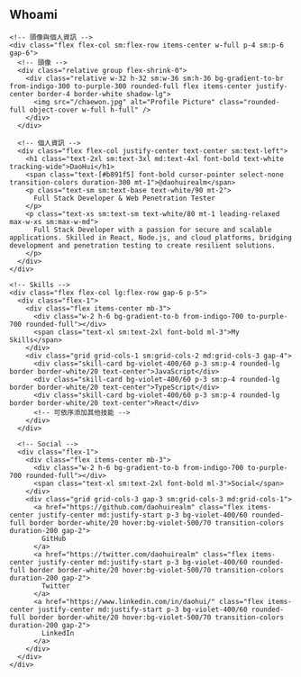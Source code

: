 <section class="relative w-full min-h-screen flex justify-center items-center bg-violet-600 overflow-hidden p-4">
  <!-- Grid 背景 -->
  <div class="absolute inset-0 z-10">
    <div
      class="absolute inset-0 opacity-20"
      style="
        background-image:
          linear-gradient(#e9d4ff 1px, transparent 1px),
          linear-gradient(90deg, #e9d4ff 1px, transparent 1px);
        background-size: 50px 50px;
      "
    ></div>
    <div
      class="absolute inset-0 opacity-10"
      style="
        background-image: radial-gradient(circle, rgba(255,255,255,0.3) 1px, transparent 1px);
        background-size: 30px 30px;
      "
    ></div>
  </div>

  <!-- 背景圓形 -->
  <div
    class="absolute bottom-0 left-1/2 -translate-x-1/2 w-[1200px] h-[600px] rounded-t-full blur-3xl opacity-80"
    style="
      background: radial-gradient(circle at center bottom, #a684ff 0%, #8e51ff 100%);
    "
  ></div>

  <!-- 內容卡片 -->
  <div class="relative z-10 bg-violet-400/50 backdrop-blur-lg w-full max-w-7xl md:max-w-4xl min-h-screen border border-white/20 rounded-2xl overflow-hidden shadow-2xl">
    <div class="text-white text-center text-4xl font-bold p-6 font-mono">
      <h1>Whoami</h1>
    </div>

    <!-- 頭像與個人資訊 -->
    <div class="flex flex-col sm:flex-row items-center w-full p-4 sm:p-6 gap-6">
      <!-- 頭像 -->
      <div class="relative group flex-shrink-0">
        <div class="relative w-32 h-32 sm:w-36 sm:h-36 bg-gradient-to-br from-indigo-300 to-purple-300 rounded-full flex items-center justify-center border-4 border-white shadow-lg">
          <img src="/chaewon.jpg" alt="Profile Picture" class="rounded-full object-cover w-full h-full" />
        </div>
      </div>

      <!-- 個人資訊 -->
      <div class="flex flex-col justify-center text-center sm:text-left">
        <h1 class="text-2xl sm:text-3xl md:text-4xl font-bold text-white tracking-wide">DaoHui</h1>
        <span class="text-[#b891f5] font-bold cursor-pointer select-none transition-colors duration-300 mt-1">@daohuirealm</span>
        <p class="text-sm sm:text-base text-white/90 mt-2">
          Full Stack Developer & Web Penetration Tester
        </p>
        <p class="text-xs sm:text-sm text-white/80 mt-1 leading-relaxed max-w-xs sm:max-w-md">
          Full Stack Developer with a passion for secure and scalable applications. Skilled in React, Node.js, and cloud platforms, bridging development and penetration testing to create resilient solutions.
        </p>
      </div>
    </div>

    <!-- Skills -->
    <div class="flex flex-col lg:flex-row gap-6 p-5">
      <div class="flex-1">
        <div class="flex items-center mb-3">
          <div class="w-2 h-6 bg-gradient-to-b from-indigo-700 to-purple-700 rounded-full"></div>
          <span class="text-xl sm:text-2xl font-bold ml-3">My Skills</span>
        </div>
        <div class="grid grid-cols-1 sm:grid-cols-2 md:grid-cols-3 gap-4">
          <div class="skill-card bg-violet-400/60 p-3 sm:p-4 rounded-lg border border-white/20 text-center">JavaScript</div>
          <div class="skill-card bg-violet-400/60 p-3 sm:p-4 rounded-lg border border-white/20 text-center">TypeScript</div>
          <div class="skill-card bg-violet-400/60 p-3 sm:p-4 rounded-lg border border-white/20 text-center">React</div>
          <!-- 可依序添加其他技能 -->
        </div>
      </div>

      <!-- Social -->
      <div class="flex-1">
        <div class="flex items-center mb-3">
          <div class="w-2 h-6 bg-gradient-to-b from-indigo-700 to-purple-700 rounded-full"></div>
          <span class="text-xl sm:text-2xl font-bold ml-3">Social</span>
        </div>
        <div class="grid grid-cols-3 gap-3 sm:grid-cols-3 md:grid-cols-1">
          <a href="https://github.com/daohuirealm" class="flex items-center justify-center md:justify-start p-3 bg-violet-400/60 rounded-full border border-white/20 hover:bg-violet-500/70 transition-colors duration-200 gap-2">
            GitHub
          </a>
          <a href="https://twitter.com/daohuirealm" class="flex items-center justify-center md:justify-start p-3 bg-violet-400/60 rounded-full border border-white/20 hover:bg-violet-500/70 transition-colors duration-200 gap-2">
            Twitter
          </a>
          <a href="https://www.linkedin.com/in/daohui/" class="flex items-center justify-center md:justify-start p-3 bg-violet-400/60 rounded-full border border-white/20 hover:bg-violet-500/70 transition-colors duration-200 gap-2">
            LinkedIn
          </a>
        </div>
      </div>
    </div>
  </div>
</section>
